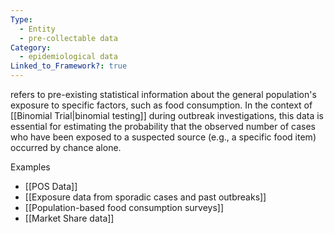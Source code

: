 ```yaml
---
Type:
  - Entity
  - pre-collectable data
Category:
  - epidemiological data
Linked_to_Framework?: true
---
```

refers to pre-existing statistical information about the general population's exposure to specific factors, such as food consumption. In the context of [[Binomial Trial|binomial testing]] during outbreak investigations, this data is essential for estimating the probability that the observed number of cases who have been exposed to a suspected source (e.g., a specific food item) occurred by chance alone.

Examples 
- [[POS Data]]
- [[Exposure data from sporadic cases and past outbreaks]]
- [[Population-based food consumption surveys]]
- [[Market Share data]]